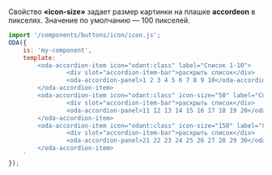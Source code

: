 Свойство **«icon-size»** задает размер картинки на плашке **accordeon** в пикселях. Значение по умолчанию — 100 пикселей.

```javascript _run_line_edit_loadoda_[my-component.js]
import '/components/buttons/icon/icon.js';
ODA({
    is: 'my-component',
    template: `
        <oda-accordion-item icon="odant:class" label="Список 1-10">
                <div slot="accordion-item-bar">раскрыть список</div>
                <oda-accordion-panel>1 2 3 4 5 6 7 8 9 10</oda-accordion-panel>
        </oda-accordion-item>
        <oda-accordion-item icon="odant:class" icon-size="50" label="Список 11-20">
                <div slot="accordion-item-bar">раскрыть список</div>
                <oda-accordion-panel>11 12 13 14 15 16 17 18 19 20</oda-accordion-panel>
        </oda-accordion-item>
        <oda-accordion-item icon="odant:class" icon-size="150" label="Список 21-30">
                <div slot="accordion-item-bar">раскрыть список</div>
                <oda-accordion-panel>21 22 23 24 25 26 27 28 29 30</oda-accordion-panel>
        </oda-accordion-item>
    `
});
```
